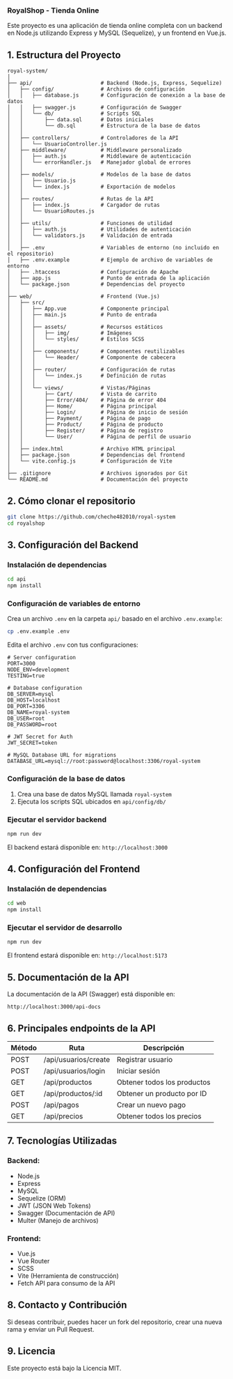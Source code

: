 ### RoyalShop - Tienda Online

Este proyecto es una aplicación de tienda online completa con un backend en Node.js utilizando Express y MySQL (Sequelize), y un frontend en Vue.js.

## **1. Estructura del Proyecto**

```
royal-system/
│
├── api/                      # Backend (Node.js, Express, Sequelize)
│   ├── config/               # Archivos de configuración
│   │   ├── database.js       # Configuración de conexión a la base de datos
│   │   ├── swagger.js        # Configuración de Swagger
│   │   └── db/               # Scripts SQL
│   │       ├── data.sql      # Datos iniciales
│   │       └── db.sql        # Estructura de la base de datos
│   │
│   ├── controllers/          # Controladores de la API
│   │   └── UsuarioController.js
│   ├── middleware/           # Middleware personalizado
│   │   ├── auth.js           # Middleware de autenticación
│   │   └── errorHandler.js   # Manejador global de errores
│   │
│   ├── models/               # Modelos de la base de datos
│   │   ├── Usuario.js
│   │   └── index.js          # Exportación de modelos
│   │
│   ├── routes/               # Rutas de la API
│   │   ├── index.js          # Cargador de rutas
│   │   └── UsuarioRoutes.js
│   │
│   ├── utils/                # Funciones de utilidad
│   │   ├── auth.js           # Utilidades de autenticación
│   │   └── validators.js     # Validación de entrada
│   │
│   ├── .env                  # Variables de entorno (no incluido en el repositorio)
│   ├── .env.example          # Ejemplo de archivo de variables de entorno
│   ├── .htaccess             # Configuración de Apache
│   ├── app.js                # Punto de entrada de la aplicación
│   └── package.json          # Dependencias del proyecto
│
├── web/                      # Frontend (Vue.js)
│   ├── src/
│   │   ├── App.vue           # Componente principal
│   │   ├── main.js           # Punto de entrada
│   │   │
│   │   ├── assets/           # Recursos estáticos
│   │   │   ├── img/          # Imágenes
│   │   │   └── styles/       # Estilos SCSS
│   │   │
│   │   ├── components/       # Componentes reutilizables
│   │   │   └── Header/       # Componente de cabecera
│   │   │
│   │   ├── router/           # Configuración de rutas
│   │   │   └── index.js      # Definición de rutas
│   │   │
│   │   └── views/            # Vistas/Páginas
│   │       ├── Cart/         # Vista de carrito
│   │       ├── Error/404/    # Página de error 404
│   │       ├── Home/         # Página principal
│   │       ├── Login/        # Página de inicio de sesión
│   │       ├── Payment/      # Página de pago
│   │       ├── Product/      # Página de producto
│   │       ├── Register/     # Página de registro
│   │       └── User/         # Página de perfil de usuario
│   │
│   ├── index.html            # Archivo HTML principal
│   ├── package.json          # Dependencias del frontend
│   └── vite.config.js        # Configuración de Vite
│
├── .gitignore                # Archivos ignorados por Git
└── README.md                 # Documentación del proyecto
```

## **2. Cómo clonar el repositorio**

```sh
git clone https://github.com/cheche482010/royal-system
cd royalshop
```

## **3. Configuración del Backend**

### **Instalación de dependencias**

```sh
cd api
npm install
```

### **Configuración de variables de entorno**

Crea un archivo `.env` en la carpeta `api/` basado en el archivo `.env.example`:

```sh
cp .env.example .env
```

Edita el archivo `.env` con tus configuraciones:

```env
# Server configuration
PORT=3000
NODE_ENV=development
TESTING=true

# Database configuration
DB_SERVER=mysql
DB_HOST=localhost
DB_PORT=3306
DB_NAME=royal-system
DB_USER=root
DB_PASSWORD=root

# JWT Secret for Auth
JWT_SECRET=token

# MySQL Database URL for migrations
DATABASE_URL=mysql://root:password@localhost:3306/royal-system
```

### **Configuración de la base de datos**

1. Crea una base de datos MySQL llamada `royal-system`
2. Ejecuta los scripts SQL ubicados en `api/config/db/`


### **Ejecutar el servidor backend**

```sh
npm run dev
```

El backend estará disponible en: `http://localhost:3000`

## **4. Configuración del Frontend**

### **Instalación de dependencias**

```sh
cd web
npm install
```

### **Ejecutar el servidor de desarrollo**

```sh
npm run dev
```

El frontend estará disponible en: `http://localhost:5173`

## **5. Documentación de la API**

La documentación de la API (Swagger) está disponible en:

```
http://localhost:3000/api-docs
```

## **6. Principales endpoints de la API**

| Método | Ruta | Descripción
|--------|------|-----
| POST   | /api/usuarios/create | Registrar usuario
| POST   | /api/usuarios/login  | Iniciar sesión
| GET    | /api/productos       | Obtener todos los productos
| GET    | /api/productos/:id   | Obtener un producto por ID
| POST   | /api/pagos           | Crear un nuevo pago
| GET    | /api/precios         | Obtener todos los precios


## **7. Tecnologías Utilizadas**

### **Backend:**

- Node.js
- Express
- MySQL
- Sequelize (ORM)
- JWT (JSON Web Tokens)
- Swagger (Documentación de API)
- Multer (Manejo de archivos)


### **Frontend:**

- Vue.js
- Vue Router
- SCSS
- Vite (Herramienta de construcción)
- Fetch API para consumo de la API


## **8. Contacto y Contribución**

Si deseas contribuir, puedes hacer un fork del repositorio, crear una nueva rama y enviar un Pull Request.

## **9. Licencia**

Este proyecto está bajo la Licencia MIT.